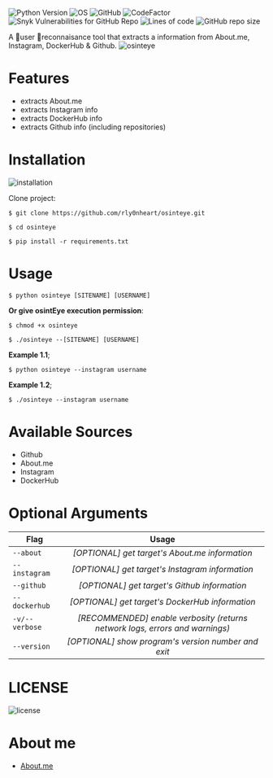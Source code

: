 ![Python Version](https://img.shields.io/badge/python-3.x-blue?style=flat&logo=python)
![OS](https://img.shields.io/badge/OS-GNU%2FLinux-red?style=flat&logo=linux)
![GitHub](https://img.shields.io/github/license/rly0nheart/osinteye?style=flat&logo=github)
![CodeFactor](https://www.codefactor.io/repository/github/rly0nheart/osinteye/badge)
![Snyk Vulnerabilities for GitHub Repo](https://img.shields.io/snyk/vulnerabilities/github/rly0nheart/osinteye?style=flat&logo=github)
![Lines of code](https://img.shields.io/tokei/lines/github/rly0nheart/osinteye?style=flat&logo=github)
![GitHub repo size](https://img.shields.io/github/repo-size/rly0nheart/osinteye?style=flat&logo=github)

A 👥user 🔎reconnaisance tool that extracts a information from About.me, Instagram, DockerHub &amp; Github.
![osinteye](https://user-images.githubusercontent.com/74001397/143137199-d3545457-7b78-48d5-9d9d-e6d2623b4a47.gif)


# Features
* extracts About.me
* extracts Instagram info
* extracts DockerHub info
* extracts Github info (including repositories)


# Installation
![installation](https://user-images.githubusercontent.com/74001397/143138986-c0cf6065-942b-4276-b917-c0bfb17b2a9d.gif)

Clone project:

```
$ git clone https://github.com/rly0nheart/osinteye.git
```

```
$ cd osinteye
```

```
$ pip install -r requirements.txt
```

# Usage
```
$ python osinteye [SITENAME] [USERNAME]
```

**Or give osintEye execution permission**:
```
$ chmod +x osinteye
```

```
$ ./osinteye --[SITENAME] [USERNAME]
```

**Example 1.1**;
```
$ python osinteye --instagram username
```

**Example 1.2**;
```
$ ./osinteye --instagram username
```

# Available Sources
* Github
* About.me
* Instagram
* DockerHub

# Optional Arguments
| Flag        | Usage |
| ------------- |:---------:|
| <code>--about</code> |  *[OPTIONAL] get target's About.me information*  |
| <code>--instagram</code> |  *[OPTIONAL] get target's Instagram information*  |
| <code>--github</code> |  *[OPTIONAL] get target's Github information*  |
| <code>--dockerhub</code> |  *[OPTIONAL] get target's DockerHub information*  |
| <code>-v/--verbose</code>  | *[RECOMMENDED] enable verbosity (returns network logs, errors and warnings)*  |
| <code>--version</code> |  *[OPTIONAL] show program's version number and exit*  |

# LICENSE
![license](https://user-images.githubusercontent.com/74001397/137917929-2f2cdb0c-4d1d-4e4b-9f0d-e01589e027b5.png)

# About me
* [About.me](https://about.me/rly0nheart)
